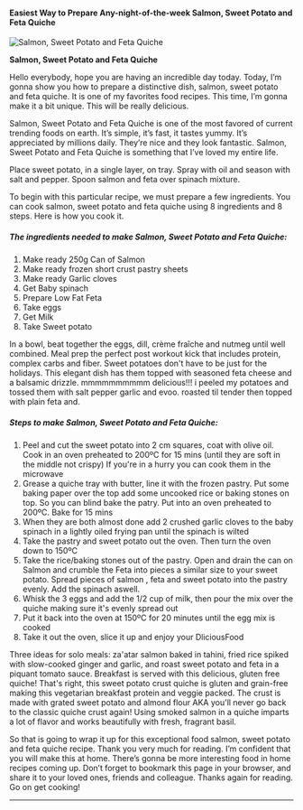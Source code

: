             

#### Easiest Way to Prepare Any-night-of-the-week Salmon, Sweet Potato and Feta Quiche

![Salmon, Sweet Potato and Feta Quiche](https://img-global.cpcdn.com/recipes/4766866358665216/751x532cq70/salmon-sweet-potato-and-feta-quiche-recipe-main-photo.jpg)

**Salmon, Sweet Potato and Feta Quiche**

Hello everybody, hope you are having an incredible day today. Today, I’m gonna show you how to prepare a distinctive dish, salmon, sweet potato and feta quiche. It is one of my favorites food recipes. This time, I’m gonna make it a bit unique. This will be really delicious.

Salmon, Sweet Potato and Feta Quiche is one of the most favored of current trending foods on earth. It’s simple, it’s fast, it tastes yummy. It’s appreciated by millions daily. They’re nice and they look fantastic. Salmon, Sweet Potato and Feta Quiche is something that I’ve loved my entire life.

Place sweet potato, in a single layer, on tray. Spray with oil and season with salt and pepper. Spoon salmon and feta over spinach mixture.

To begin with this particular recipe, we must prepare a few ingredients. You can cook salmon, sweet potato and feta quiche using 8 ingredients and 8 steps. Here is how you cook it.

##### The ingredients needed to make Salmon, Sweet Potato and Feta Quiche:

1.  Make ready 250g Can of Salmon
2.  Make ready frozen short crust pastry sheets
3.  Make ready Garlic cloves
4.  Get Baby spinach
5.  Prepare Low Fat Feta
6.  Take eggs
7.  Get Milk
8.  Take Sweet potato

In a bowl, beat together the eggs, dill, crème fraîche and nutmeg until well combined. Meal prep the perfect post workout kick that includes protein, complex carbs and fiber. Sweet potatoes don't have to be just for the holidays. This elegant dish has them topped with seasoned feta cheese and a balsamic drizzle. mmmmmmmmmm delicious!!! i peeled my potatoes and tossed them with salt pepper garlic and evoo. roasted til tender then topped with plain feta and.

##### Steps to make Salmon, Sweet Potato and Feta Quiche:

1.  Peel and cut the sweet potato into 2 cm squares, coat with olive oil. Cook in an oven preheated to 200ºC for 15 mins (until they are soft in the middle not crispy) If you're in a hurry you can cook them in the microwave
2.  Grease a quiche tray with butter, line it with the frozen pastry. Put some baking paper over the top add some uncooked rice or baking stones on top. So you can blind bake the patry. Put into an oven preheated to 200ºC. Bake for 15 mins
3.  When they are both almost done add 2 crushed garlic cloves to the baby spinach in a lightly oiled frying pan until the spinach is wilted
4.  Take the pastry and sweet potato out the oven. Then turn the oven down to 150ºC
5.  Take the rice/baking stones out of the pastry. Open and drain the can on Salmon and crumble the Feta into pieces a similar size to your sweet potato. Spread pieces of salmon , feta and sweet potato into the pastry evenly. Add the spinach aswell.
6.  Whisk the 3 eggs and add the 1/2 cup of milk, then pour the mix over the quiche making sure it's evenly spread out
7.  Put it back into the oven at 150ºC for 20 minutes until the egg mix is cooked
8.  Take it out the oven, slice it up and enjoy your DliciousFood

Three ideas for solo meals: za'atar salmon baked in tahini, fried rice spiked with slow-cooked ginger and garlic, and roast sweet potato and feta in a piquant tomato sauce. Breakfast is served with this delicious, gluten free quiche! That's right, this sweet potato crust quiche is gluten and grain-free making this vegetarian breakfast protein and veggie packed. The crust is made with grated sweet potato and almond flour AKA you'll never go back to the classic quiche crust again! Using smoked salmon in a quiche imparts a lot of flavor and works beautifully with fresh, fragrant basil.

So that is going to wrap it up for this exceptional food salmon, sweet potato and feta quiche recipe. Thank you very much for reading. I’m confident that you will make this at home. There’s gonna be more interesting food in home recipes coming up. Don’t forget to bookmark this page in your browser, and share it to your loved ones, friends and colleague. Thanks again for reading. Go on get cooking!

* * *